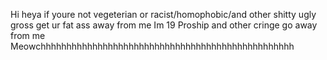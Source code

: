 Hi heya if youre not vegeterian or racist/homophobic/and other shitty ugly gross get ur fat ass away from me
Im 19
Proship and other cringe go away from me
Meowchhhhhhhhhhhhhhhhhhhhhhhhhhhhhhhhhhhhhhhhhhhhhhhhh

